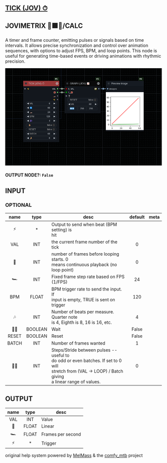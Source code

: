 ## [TICK (JOV) ⏱](https://github.com/Amorano/Jovimetrix-examples/blob/master/node/TICK/TICK.md)

## JOVIMETRIX 🔺🟩🔵/CALC


A timer and frame counter, emitting pulses or signals based on time intervals. It allows precise synchronization and control over animation sequences, with options to adjust FPS, BPM, and loop points. This node is useful for generating time-based events or driving animations with rhythmic precision.


![TICK](https://raw.githubusercontent.com/Amorano/Jovimetrix-examples/master/node/TICK/TICK.png)

#### OUTPUT NODE?: `False`

## INPUT

### OPTIONAL

name | type | desc | default | meta
:---:|:---:|---|:---:|---
⚡  |  *  | Output to send when beat (BPM setting) is<br>hit |  | 
VAL  |  INT  | the current frame number of the tick | 0 | 
🔄  |  INT  | number of frames before looping starts. 0<br>means continuous playback (no loop point) | 0 | 
🏎️  |  INT  | Fixed frame step rate based on FPS (1/FPS) | 24 | 
BPM  |  FLOAT  | BPM trigger rate to send the input. If<br>input is empty, TRUE is sent on trigger | 120 | 
🎶  |  INT  | Number of beats per measure. Quarter note<br>is 4, Eighth is 8, 16 is 16, etc. | 4 | 
✋🏽  |  BOOLEAN  | Wait | False | 
RESET  |  BOOLEAN  | Reset | False | 
BATCH  |  INT  | Number of frames wanted | 1 | 
🦶🏽  |  INT  | Steps/Stride between pulses -- useful to<br>do odd or even batches. If set to 0 will<br>stretch from (VAL -> LOOP) / Batch giving<br>a linear range of values. | 0 | 

## OUTPUT

name | type | desc
:---:|:---:|---
VAL  |  INT  | Value 
🛟  |  FLOAT  | Linear 
🏎️  |  FLOAT  | Frames per second 
⚡  |  *  | Trigger 

original help system powered by [MelMass](https://github.com/melMass) & the [comfy_mtb](https://github.com/melMass/comfy_mtb) project